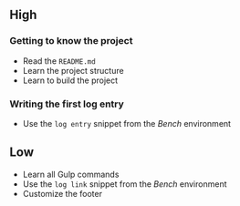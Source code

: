 ## High

### Getting to know the project

* Read the `README.md`
* Learn the project structure
* Learn to build the project

### Writing the first log entry

* Use the `log entry` snippet from the _Bench_ environment

## Low

* Learn all Gulp commands
* Use the `log link` snippet from the _Bench_ environment
* Customize the footer
